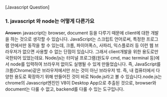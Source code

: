 [Javascript Question]

### 1. javascript 와 node는 어떻게 다른가요

~~Answer.~~
javascript는 browser, document 등을 다루기 때문에 client에 대한 개발을 하는 것으로 생각할 수 있습니다. JavaScript는 스크립트 언어로써, 특정한 프로그램 안에서만 동작을 할 수 있는데, 크롬, 파이어폭스, 사파리, 익스플로러 등 이런 웹 브라우저가 없으면 사용할 수 없는 단점이 있습니다. 그래서 client개발을 위한 용도로만 국한되어 있었는데요. Node/js는 터미널 프로그램(원도우 cmd, mac terminal 등)에서 node를 입력하여 브라우저 없이도 실행될 수 있게 만들었습니다. 즉, JavaScript를 크롬(Chrome)같은 브라우저에서만 쓰는 것이 아닌 브라우저 밖. 즉, 내 컴퓨터에서 다양한 용도로 확장하기 위해 만들어진 것이 바로 Node.js라고 볼 수 있습니다.node.js는 chrome의 Javascript엔진인 V8이 Desktop App으로 추출된 것으로, browser와 document는 다룰 수 없고, backend를 다룰 수 있는 도구입니다.
